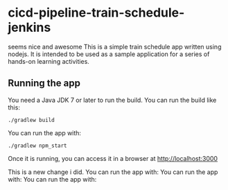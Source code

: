 # cicd-pipeline-train-schedule-jenkins
seems nice and awesome
This is a simple train schedule app written using nodejs. It is intended to be used as a sample application for a series of hands-on learning activities.

## Running the app

You need a Java JDK 7 or later to run the build. You can run the build like this:

    ./gradlew build

You can run the app with:

    ./gradlew npm_start

Once it is running, you can access it in a browser at [http://localhost:3000](http://localhost:3000)

This is a new change i did.
You can run the app with:
You can run the app with:
You can run the app with:
